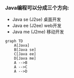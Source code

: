 ### Java编程可以分成三个方向:
- Java se (J2se) 桌面开发
- Java ee (J2ee) web开发
- Java me (J2me) 移动开发


```
graph TD
    A[Java]
    B[Java se]
    C[Java ee]
    D[Java me]
    A -->B
    A -->C
    A -->D
```
